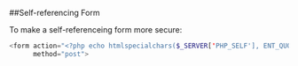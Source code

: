 ##Self-referencing Form

To make a self-referenceing form more secure:
```php
<form action="<?php echo htmlspecialchars($_SERVER['PHP_SELF'], ENT_QUOTES, 'utf-8'); ?>"
      method="post">
```
